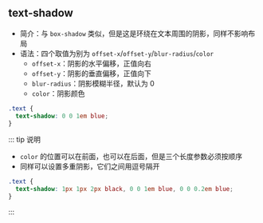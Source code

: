 ## text-shadow

+ 简介：与 `box-shadow` 类似，但是这是环绕在文本周围的阴影，同样不影响布局
+ 语法：四个取值为别为 `offset-x`/`offset-y`/`blur-radius`/`color`
  + `offset-x`：阴影的水平偏移，正值向右
  + `offset-y`：阴影的垂直偏移，正值向下
  + `blur-radius`：阴影模糊半径，默认为 0
  + `color`：阴影颜色
```css
.text {
  text-shadow: 0 0 1em blue;
}
```

::: tip 说明
+ `color` 的位置可以在前面，也可以在后面，但是三个长度参数必须按顺序
+ 同样可以设置多重阴影，它们之间用逗号隔开
```css
.text {
  text-shadow: 1px 1px 2px black, 0 0 1em blue, 0 0 0.2em blue;
}
```
:::